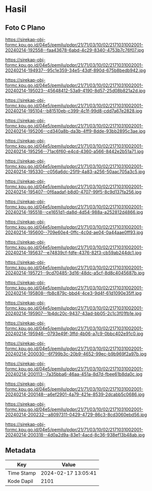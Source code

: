 # Hasil

## Foto C Plano

https://sirekap-obj-formc.kpu.go.id/04e5/pemilu/pdpr/21/71/03/10/02/2171031002001-20240214-192558--faa43678-6abd-4c29-8340-4753b7c76f07.jpg

https://sirekap-obj-formc.kpu.go.id/04e5/pemilu/pdpr/21/71/03/10/02/2171031002001-20240214-194937--95c1e359-34e5-43df-890d-675b8bedb942.jpg

https://sirekap-obj-formc.kpu.go.id/04e5/pemilu/pdpr/21/71/03/10/02/2171031002001-20240214-195023--45648412-53a9-4190-8d57-25d08b821a2d.jpg

https://sirekap-obj-formc.kpu.go.id/04e5/pemilu/pdpr/21/71/03/10/02/2171031002001-20240214-195104--b81510eb-c399-4c1f-99d8-cdd7a67e2828.jpg

https://sirekap-obj-formc.kpu.go.id/04e5/pemilu/pdpr/21/71/03/10/02/2171031002001-20240214-195206--cd340a8b-da3b-4ff9-8dde-93bb2895c3ae.jpg

https://sirekap-obj-formc.kpu.go.id/04e5/pemilu/pdpr/21/71/03/10/02/2171031002001-20240214-195256--71ac6f60-e4cd-4360-a566-8442e2b51a71.jpg

https://sirekap-obj-formc.kpu.go.id/04e5/pemilu/pdpr/21/71/03/10/02/2171031002001-20240214-195330--c056a6dc-25f9-4a83-a256-50aac705a3c5.jpg

https://sirekap-obj-formc.kpu.go.id/04e5/pemilu/pdpr/21/71/03/10/02/2171031002001-20240214-195407--0f6aadaf-b8d0-4707-99f5-8c9d137fa256.jpg

https://sirekap-obj-formc.kpu.go.id/04e5/pemilu/pdpr/21/71/03/10/02/2171031002001-20240214-195518--ce1651d1-da8d-4d54-988a-a252812d4866.jpg

https://sirekap-obj-formc.kpu.go.id/04e5/pemilu/pdpr/21/71/03/10/02/2171031002001-20240214-195600--709e60e4-0ffc-4c0d-ae04-0a44aae0ff93.jpg

https://sirekap-obj-formc.kpu.go.id/04e5/pemilu/pdpr/21/71/03/10/02/2171031002001-20240214-195637--e74839cf-fdfe-4376-82f3-cb59ab244dc1.jpg

https://sirekap-obj-formc.kpu.go.id/04e5/pemilu/pdpr/21/71/03/10/02/2171031002001-20240214-195721--9cd70485-3d16-48dc-a5cf-8d8c4045687b.jpg

https://sirekap-obj-formc.kpu.go.id/04e5/pemilu/pdpr/21/71/03/10/02/2171031002001-20240214-195808--fb8c879c-bbd4-4ce3-9d4f-61d1090e35ff.jpg

https://sirekap-obj-formc.kpu.go.id/04e5/pemilu/pdpr/21/71/03/10/02/2171031002001-20240214-195907--1b4dc20c-9437-43ad-bb05-2c1c3f01fb1e.jpg

https://sirekap-obj-formc.kpu.go.id/04e5/pemilu/pdpr/21/71/03/10/02/2171031002001-20240214-195946--0793e49f-3ffd-4b06-a7c9-0bbc402e91c0.jpg

https://sirekap-obj-formc.kpu.go.id/04e5/pemilu/pdpr/21/71/03/10/02/2171031002001-20240214-200030--6f799b3c-20b9-4652-99ec-b9b969f2a97b.jpg

https://sirekap-obj-formc.kpu.go.id/04e5/pemilu/pdpr/21/71/03/10/02/2171031002001-20240214-200113--7a35bba6-46aa-451a-8d7d-fbee61b8da0c.jpg

https://sirekap-obj-formc.kpu.go.id/04e5/pemilu/pdpr/21/71/03/10/02/2171031002001-20240214-200148--a6ef2901-4a79-421e-8539-2dcabb5c0686.jpg

https://sirekap-obj-formc.kpu.go.id/04e5/pemilu/pdpr/21/71/03/10/02/2171031002001-20240214-200232--a8097311-0429-4729-86c3-8cd3060ebd56.jpg

https://sirekap-obj-formc.kpu.go.id/04e5/pemilu/pdpr/21/71/03/10/02/2171031002001-20240214-200318--4d0a2d9a-83e1-4acd-8c36-938ef13b48ab.jpg


## Metadata

| Key        | Value               |
| ---------- | ------------------- |
| Time Stamp | 2024-02-17 13:05:41 |
| Kode Dapil | 2101                |



